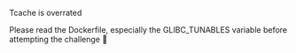 Tcache is overrated

Please read the Dockerfile, especially the GLIBC_TUNABLES variable before attempting the challenge 🙂
